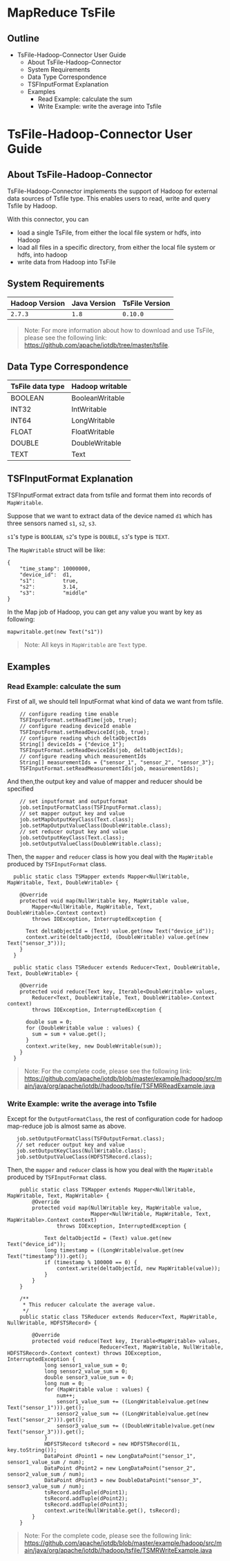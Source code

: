 <!--

    Licensed to the Apache Software Foundation (ASF) under one
    or more contributor license agreements.  See the NOTICE file
    distributed with this work for additional information
    regarding copyright ownership.  The ASF licenses this file
    to you under the Apache License, Version 2.0 (the
    "License"); you may not use this file except in compliance
    with the License.  You may obtain a copy of the License at
    
        http://www.apache.org/licenses/LICENSE-2.0
    
    Unless required by applicable law or agreed to in writing,
    software distributed under the License is distributed on an
    "AS IS" BASIS, WITHOUT WARRANTIES OR CONDITIONS OF ANY
    KIND, either express or implied.  See the License for the
    specific language governing permissions and limitations
    under the License.

-->
# MapReduce TsFile
<!-- TOC -->
## Outline

- TsFile-Hadoop-Connector User Guide
    - About TsFile-Hadoop-Connector
    - System Requirements
    - Data Type Correspondence
    - TSFInputFormat Explanation
    - Examples
        - Read Example: calculate the sum
        - Write Example: write the average into Tsfile

<!-- /TOC -->
# TsFile-Hadoop-Connector User Guide

## About TsFile-Hadoop-Connector

TsFile-Hadoop-Connector implements the support of Hadoop for external data sources of Tsfile type. This enables users to read, write and query Tsfile by Hadoop.

With this connector, you can
* load a single TsFile, from either the local file system or hdfs, into Hadoop
* load all files in a specific directory, from either the local file system or hdfs, into hadoop
* write data from Hadoop into TsFile

## System Requirements

|Hadoop Version | Java Version | TsFile Version|
|-------------  | ------------ |------------ |
| `2.7.3`       | `1.8`        | `0.10.0`|

> Note: For more information about how to download and use TsFile, please see the following link: https://github.com/apache/iotdb/tree/master/tsfile.

## Data Type Correspondence

| TsFile data type | Hadoop writable |
| ---------------- | --------------- |
| BOOLEAN          | BooleanWritable |
| INT32            | IntWritable     |
| INT64            | LongWritable    |
| FLOAT            | FloatWritable   |
| DOUBLE           | DoubleWritable  |
| TEXT             | Text            |

## TSFInputFormat Explanation

TSFInputFormat extract data from tsfile and format them into records of `MapWritable`.

Suppose that we want to extract data of the device named `d1` which has three sensors named `s1`, `s2`, `s3`.

`s1`'s type is `BOOLEAN`, `s2`'s type is `DOUBLE`, `s3`'s type is `TEXT`.

The `MapWritable` struct will be like:
```
{
    "time_stamp": 10000000,
    "device_id":  d1,
    "s1":         true,
    "s2":         3.14,
    "s3":         "middle"
}
```

In the Map job of Hadoop, you can get any value you want by key as following:

`mapwritable.get(new Text("s1"))`
> Note: All keys in `MapWritable` are `Text` type.

## Examples

### Read Example: calculate the sum

First of all, we should tell InputFormat what kind of data we want from tsfile.

```
    // configure reading time enable
    TSFInputFormat.setReadTime(job, true); 
    // configure reading deviceId enable
    TSFInputFormat.setReadDeviceId(job, true); 
    // configure reading which deltaObjectIds
    String[] deviceIds = {"device_1"};
    TSFInputFormat.setReadDeviceIds(job, deltaObjectIds);
    // configure reading which measurementIds
    String[] measurementIds = {"sensor_1", "sensor_2", "sensor_3"};
    TSFInputFormat.setReadMeasurementIds(job, measurementIds);
```

And then,the output key and value of mapper and reducer should be specified

```
    // set inputformat and outputformat
    job.setInputFormatClass(TSFInputFormat.class);
    // set mapper output key and value
    job.setMapOutputKeyClass(Text.class);
    job.setMapOutputValueClass(DoubleWritable.class);
    // set reducer output key and value
    job.setOutputKeyClass(Text.class);
    job.setOutputValueClass(DoubleWritable.class);
```

Then, the `mapper` and `reducer` class is how you deal with the `MapWritable` produced by `TSFInputFormat` class.

```
  public static class TSMapper extends Mapper<NullWritable, MapWritable, Text, DoubleWritable> {

    @Override
    protected void map(NullWritable key, MapWritable value,
        Mapper<NullWritable, MapWritable, Text, DoubleWritable>.Context context)
        throws IOException, InterruptedException {

      Text deltaObjectId = (Text) value.get(new Text("device_id"));
      context.write(deltaObjectId, (DoubleWritable) value.get(new Text("sensor_3")));
    }
  }

  public static class TSReducer extends Reducer<Text, DoubleWritable, Text, DoubleWritable> {

    @Override
    protected void reduce(Text key, Iterable<DoubleWritable> values,
        Reducer<Text, DoubleWritable, Text, DoubleWritable>.Context context)
        throws IOException, InterruptedException {

      double sum = 0;
      for (DoubleWritable value : values) {
        sum = sum + value.get();
      }
      context.write(key, new DoubleWritable(sum));
    }
  }
```

> Note: For the complete code, please see the following link: https://github.com/apache/iotdb/blob/master/example/hadoop/src/main/java/org/apache/iotdb//hadoop/tsfile/TSFMRReadExample.java


### Write Example: write the average into Tsfile

Except for the `OutputFormatClass`, the rest of configuration code for hadoop map-reduce job is almost same as above.

```
   job.setOutputFormatClass(TSFOutputFormat.class);
   // set reducer output key and value
   job.setOutputKeyClass(NullWritable.class);
   job.setOutputValueClass(HDFSTSRecord.class);
```

Then, the `mapper` and `reducer` class is how you deal with the `MapWritable` produced by `TSFInputFormat` class.

```
    public static class TSMapper extends Mapper<NullWritable, MapWritable, Text, MapWritable> {
        @Override
        protected void map(NullWritable key, MapWritable value,
                           Mapper<NullWritable, MapWritable, Text, MapWritable>.Context context)
                throws IOException, InterruptedException {

            Text deltaObjectId = (Text) value.get(new Text("device_id"));
            long timestamp = ((LongWritable)value.get(new Text("timestamp"))).get();
            if (timestamp % 100000 == 0) {
                context.write(deltaObjectId, new MapWritable(value));
            }
        }
    }

    /**
     * This reducer calculate the average value.
     */
    public static class TSReducer extends Reducer<Text, MapWritable, NullWritable, HDFSTSRecord> {

        @Override
        protected void reduce(Text key, Iterable<MapWritable> values,
                              Reducer<Text, MapWritable, NullWritable, HDFSTSRecord>.Context context) throws IOException, InterruptedException {
            long sensor1_value_sum = 0;
            long sensor2_value_sum = 0;
            double sensor3_value_sum = 0;
            long num = 0;
            for (MapWritable value : values) {
                num++;
                sensor1_value_sum += ((LongWritable)value.get(new Text("sensor_1"))).get();
                sensor2_value_sum += ((LongWritable)value.get(new Text("sensor_2"))).get();
                sensor3_value_sum += ((DoubleWritable)value.get(new Text("sensor_3"))).get();
            }
            HDFSTSRecord tsRecord = new HDFSTSRecord(1L, key.toString());
            DataPoint dPoint1 = new LongDataPoint("sensor_1", sensor1_value_sum / num);
            DataPoint dPoint2 = new LongDataPoint("sensor_2", sensor2_value_sum / num);
            DataPoint dPoint3 = new DoubleDataPoint("sensor_3", sensor3_value_sum / num);
            tsRecord.addTuple(dPoint1);
            tsRecord.addTuple(dPoint2);
            tsRecord.addTuple(dPoint3);
            context.write(NullWritable.get(), tsRecord);
        }
    }
```
> Note: For the complete code, please see the following link: https://github.com/apache/iotdb/blob/master/example/hadoop/src/main/java/org/apache/iotdb//hadoop/tsfile/TSMRWriteExample.java